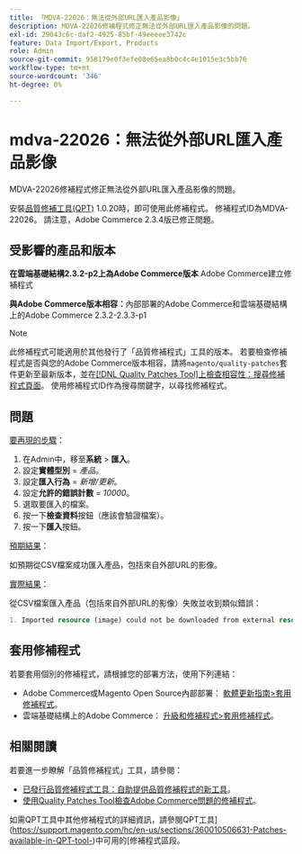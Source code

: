 ```yaml
---
title: 「MDVA-22026：無法從外部URL匯入產品影像」
description: MDVA-22026修補程式修正無法從外部URL匯入產品影像的問題。
exl-id: 29043c6c-daf2-4925-85bf-49eeeee3742c
feature: Data Import/Export, Products
role: Admin
source-git-commit: 958179e0f3efe08e65ea8b0c4c4e1015e3c5bb76
workflow-type: tm+mt
source-wordcount: '346'
ht-degree: 0%

---
```


# mdva-22026：無法從外部URL匯入產品影像

MDVA-22026修補程式修正無法從外部URL匯入產品影像的問題。

安裝[品質修補工具(QPT)](/help/announcements/adobe-commerce-announcements/magento-quality-patches-released-new-tool-to-self-serve-quality-patches.md) 1.0.20時，即可使用此修補程式。 修補程式ID為MDVA-22026。 請注意，Adobe Commerce 2.3.4版已修正問題。

## 受影響的產品和版本

**在雲端基礎結構2.3.2-p2上為Adobe Commerce版本** Adobe Commerce建立修補程式

**與Adobe Commerce版本相容：**&#x200B;內部部署的Adobe Commerce和雲端基礎結構上的Adobe Commerce 2.3.2-2.3.3-p1

>[!NOTE]
>
>此修補程式可能適用於其他發行了「品質修補程式」工具的版本。 若要檢查修補程式是否與您的Adobe Commerce版本相容，請將`magento/quality-patches`套件更新至最新版本，並在[[!DNL Quality Patches Tool]上檢查相容性：搜尋修補程式頁面](https://devdocs.magento.com/quality-patches/tool.html#patch-grid)。 使用修補程式ID作為搜尋關鍵字，以尋找修補程式。

## 問題

<u>要再現的步驟</u>：

1. 在Admin中，移至&#x200B;**系統** > **匯入**。
1. 設定&#x200B;**實體型別** = *產品*。
1. 設定&#x200B;**匯入行為** = *新增/更新*。
1. 設定&#x200B;**允許的錯誤計數** = *10000*。
1. 選取要匯入的檔案。
1. 按一下&#x200B;**檢查資料**&#x200B;按鈕（應該會驗證檔案）。
1. 按一下&#x200B;**匯入**&#x200B;按鈕。

<u>預期結果</u>：

如預期從CSV檔案成功匯入產品，包括來自外部URL的影像。

<u>實際結果</u>：

從CSV檔案匯入產品（包括來自外部URL的影像）失敗並收到類似錯誤：

```php
1. Imported resource (image) could not be downloaded from external resource due to timeout or access permissions in row(s): 4, 5, 8, 9, 16, 18, 20, 21, 22, 23, 26, 27, 28, 52, 53, 55, 58, 63, 70, 71, 77, 78, 83, 84, 91
```

## 套用修補程式

若要套用個別的修補程式，請根據您的部署方法，使用下列連結：

* Adobe Commerce或Magento Open Source內部部署： [軟體更新指南>套用修補程式](https://devdocs.magento.com/guides/v2.4/comp-mgr/patching.html)。
* 雲端基礎結構上的Adobe Commerce： [升級和修補程式>套用修補程式](https://devdocs.magento.com/cloud/project/project-patch.html)。

## 相關閱讀

若要進一步瞭解「品質修補程式」工具，請參閱：

* [已發行品質修補程式工具：自助提供品質修補程式的新工具](/help/announcements/adobe-commerce-announcements/magento-quality-patches-released-new-tool-to-self-serve-quality-patches.md)。
* [使用Quality Patches Tool檢查Adobe Commerce問題的修補程式](/help/support-tools/patches-available-in-qpt-tool/check-patch-for-magento-issue-with-magento-quality-patches.md)。

如需QPT工具中其他修補程式的詳細資訊，請參閱QPT工具](https://support.magento.com/hc/en-us/sections/360010506631-Patches-available-in-QPT-tool-)中可用的[修補程式區段。
